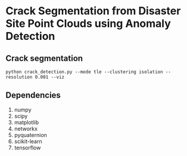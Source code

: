 # Crack Segmentation from Disaster Site Point Clouds using Anomaly Detection


## Crack segmentation

```
python crack_detection.py --mode tle --clustering isolation --resolution 0.001 --viz
```

## Dependencies

1. numpy
2. scipy
3. matplotlib
4. networkx
5. pyquaternion
6. scikit-learn
7. tensorflow
